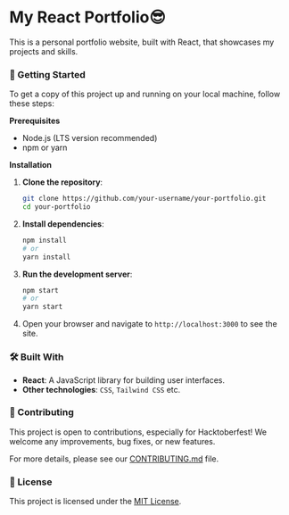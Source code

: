 # My React Portfolio😎

This is a personal portfolio website, built with React, that showcases my projects and skills.

### 🚀 Getting Started

To get a copy of this project up and running on your local machine, follow these steps:

**Prerequisites**
*   Node.js (LTS version recommended)
*   npm or yarn

**Installation**

1.  **Clone the repository**:
    ```sh
    git clone https://github.com/your-username/your-portfolio.git
    cd your-portfolio
    ```
2.  **Install dependencies**:
    ```sh
    npm install
    # or
    yarn install
    ```
3.  **Run the development server**:
    ```sh
    npm start
    # or
    yarn start
    ```
4.  Open your browser and navigate to `http://localhost:3000` to see the site.

### 🛠️ Built With

*   **React**: A JavaScript library for building user interfaces.
*   **Other technologies**: `CSS`, `Tailwind CSS` etc.

### 🤝 Contributing

This project is open to contributions, especially for Hacktoberfest! We welcome any improvements, bug fixes, or new features.

For more details, please see our [CONTRIBUTING.md](CONTRIBUTING.md) file.

### 📄 License

This project is licensed under the [MIT License](LICENSE).
